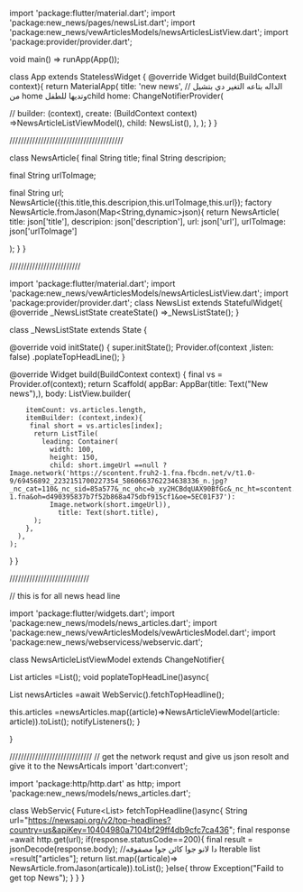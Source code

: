 import 'package:flutter/material.dart';
import 'package:new_news/pages/newsList.dart';
import 'package:new_news/vewArticlesModels/newsArticlesListView.dart';
import 'package:provider/provider.dart';


void main() => runApp(App());


class App extends StatelessWidget {
@override
Widget build(BuildContext context){
  return MaterialApp(
title: 'new news',
// الداله بتاعه التغير دي بتشيل من home  وتديها للطفلchild
home: ChangeNotifierProvider(
    
 //  builder: (context), 
   create: (BuildContext context) =>NewsArticleListViewModel(),
child: NewsList(),
),
  );
}
}


////////////////////////////////////////
 

 class NewsArticle{
final String title;
final String descripion;

final String urlToImage;

final String url;
NewsArticle({this.title,this.descripion,this.urlToImage,this.url});
factory NewsArticle.fromJason(Map<String,dynamic>json){
return NewsArticle(
title: json['title'],
descripion: json['description'],
url: json['url'],
urlToImage: json['urlToImage']


);
}
 }
 
 
 /////////////////////////
 



import 'package:flutter/material.dart';
import 'package:new_news/vewArticlesModels/newsArticlesListView.dart';
import 'package:provider/provider.dart';
class NewsList extends StatefulWidget{
  @override
  _NewsListState  createState() =>_NewsListState();
}

class _NewsListState extends State<NewsList> {
  
  @override
  void initState() {
    super.initState();
    Provider.of<NewsArticleListViewModel>(context ,listen: false)
    .poplateTopHeadLine();
  }
 
  @override
  Widget build(BuildContext context) {
    final vs = Provider.of<NewsArticleListViewModel>(context);
    return Scaffold(
      appBar: AppBar(title: Text("New news"),),
      body: ListView.builder(

        itemCount: vs.articles.length,
        itemBuilder: (context,index){
         final short = vs.articles[index];
          return ListTile(
            leading: Container( 
              width: 100,
              height: 150,
              child: short.imgeUrl ==null ? Image.network('https://scontent.fruh2-1.fna.fbcdn.net/v/t1.0-9/69456892_2232151700227354_5860663762234638336_n.jpg?_nc_cat=110&_nc_sid=85a577&_nc_ohc=b_xy2HCBdqUAX90BfGc&_nc_ht=scontent.fruh2-1.fna&oh=d490395837b7f52b868a475dbf915cf1&oe=5EC01F37'):
              Image.network(short.imgeUrl)),
                title: Text(short.title),
          );
        },
      ),
    );
  }
}


////////////////////////////

// this is for all news head line

import 'package:flutter/widgets.dart';
import 'package:new_news/models/news_articles.dart';
import 'package:new_news/vewArticlesModels/vewArticlesModel.dart';
import 'package:new_news/webservicess/webservic.dart';

class NewsArticleListViewModel extends ChangeNotifier{

List<NewsArticleViewModel> articles =List<NewsArticleViewModel>();
void poplateTopHeadLine()async{
  
  List <NewsArticle> newsArticles =await WebServic().fetchTopHeadline();

this.articles =newsArticles.map((article)=>NewsArticleViewModel(article: article)).toList();
notifyListeners();
}


}

/////////////////////////////
 // get the network requst and give us json resolt and give it to the NewsArticals
import 'dart:convert';

import 'package:http/http.dart' as http;
import 'package:new_news/models/news_articles.dart';

 class WebServic{
   Future<List<NewsArticle>> fetchTopHeadline()async{
String url="https://newsapi.org/v2/top-headlines?country=us&apiKey=10404980a7104bf29ff4db9cfc7ca436";
final response =await http.get(url);
if(response.statusCode==200){
 final result = jsonDecode(response.body);
 //دا لانو جوا كائن جوا مصفوفه
 Iterable list =result["articles"];
 return list.map((articale)=> 
 NewsArticle.fromJason(articale)).toList();
}else{
  throw Exception("Faild to get top News");
}
   }
 }

